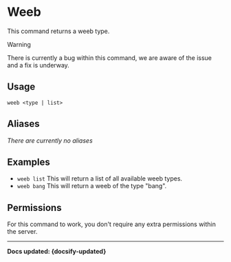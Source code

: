 # Weeb
This command returns a weeb type.

> [!WARNING]
>There is currently a bug within this command, we are aware of the issue and a fix is underway.

## Usage
`weeb <type | list>`

## Aliases
*There are currently no aliases*

## Examples
- `weeb list` This will return a list of all available weeb types.
- `weeb bang` This will return a weeb of the type "bang".

## Permissions
For this command to work, you don't require any extra permissions within the server.

----

**Docs updated: {docsify-updated}**